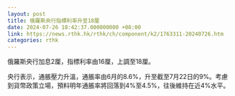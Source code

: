 ```yaml
---
layout: post
title: 俄羅斯央行指標利率升至18厘
date: 2024-07-26 18:42:37.000000000 +08:00
link: https://news.rthk.hk/rthk/ch/component/k2/1763311-20240726.htm
categories: rthk
---
```


俄羅斯央行加息2厘，指標利率由16厘，上調至18厘。

央行表示，通脹壓力升溫，通脹率由6月的8.6%，升至截至7月22日的9%。考慮到貨幣政策立場，預料明年通脹率將回落到4%至4.5%，往後維持在近4%水平。
